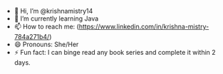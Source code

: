 - 👋 Hi, I’m @krishnamistry14 
- 🌱 I’m currently learning Java
- 📫 How to reach me: (https://www.linkedin.com/in/krishna-mistry-784a271b4/)
- 😄 Pronouns: She/Her
- ⚡ Fun fact: I can binge read any book series and complete it within 2 days.

<!---
krishnamistry14/krishnamistry14 is a ✨ special ✨ repository because its `README.md` (this file) appears on your GitHub profile.
You can click the Preview link to take a look at your changes.
--->
